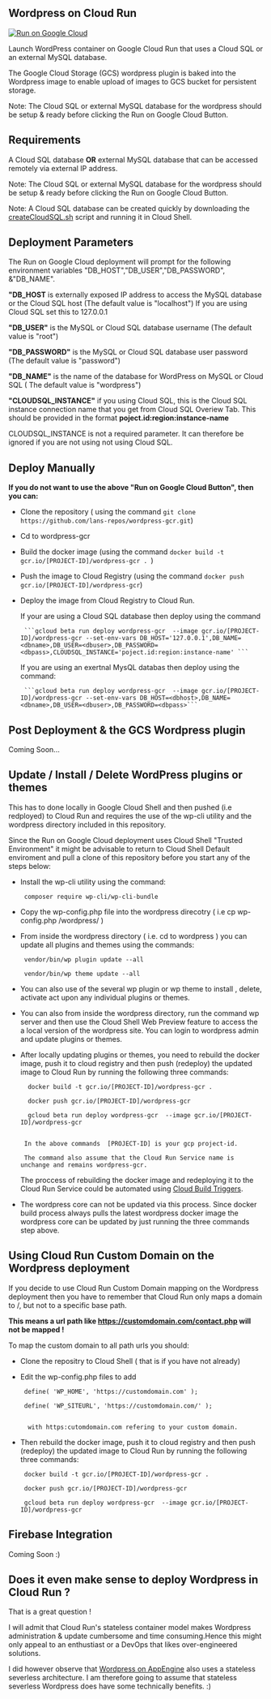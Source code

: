 ## Wordpress on Cloud Run

[![Run on Google Cloud](https://storage.googleapis.com/cloudrun/button.svg)](https://console.cloud.google.com/cloudshell/editor?shellonly=true&cloudshell_image=gcr.io/cloudrun/button&cloudshell_git_repo=https://github.com/lans-repos/wordpress-gcr.git)

Launch WordPress container on Google Cloud Run that uses a Cloud SQL or an external MySQL database.

The Google Cloud Storage (GCS) wordpress plugin is baked into the Wordpress image to enable upload of images to GCS bucket for persistent storage.

Note: The Cloud SQL or external MySQL database for the wordpress should be setup & ready before clicking the Run on Google Cloud Button.

## Requirements
A Cloud SQL database **OR** external MySQL database that can be accessed remotely via external IP address.

Note: The Cloud SQL or external MySQL database for the wordpress should be setup & ready before clicking the Run on Google Cloud Button.

Note: A Cloud SQL database can be created quickly by downloading the  [createCloudSQL.sh](https://github.com/lans-repos/wordpress-gcr/blob/master/createCloudSQL.sh) script and running it in Cloud Shell.

## Deployment Parameters
The Run on Google Cloud deployment will prompt for the following environment variables "DB_HOST","DB_USER","DB_PASSWORD", &"DB_NAME".
 
**"DB_HOST** is externally exposed IP address to access the MySQL database or the Cloud SQL host (The default value is "localhost")
 If you are using Cloud SQL set this to 127.0.0.1
 
**"DB_USER"** is the MySQL or Cloud SQL  database username (The default value is "root")
 
 **"DB_PASSWORD"** is the MySQL or Cloud SQL database user password (The default value is "password")
 
**"DB_NAME"** is the name of the database for WordPress on MySQL or Cloud SQL ( The default value is "wordpress")
 
 **"CLOUDSQL_INSTANCE"** if you using Cloud SQL, this is the Cloud SQL instance connection name that you get from Cloud SQL Overiew Tab. This should be provided in the  format **poject.id:region:instance-name**

 CLOUDSQL_INSTANCE is not a required parameter. It can therefore be ignored if you are not using not using Cloud SQL.
 
## Deploy Manually
**If you do not want to use the above "Run on Google Cloud Button", then you can:**

 * Clone the repository ( using the command ```git clone https://github.com/lans-repos/wordpress-gcr.git```)
 
 * Cd to wordpress-gcr 
  
 * Build the docker image (using the command ``` docker build -t gcr.io/[PROJECT-ID]/wordpress-gcr .  ```)
 
 * Push the image to Cloud Registry (using the command ``` docker push gcr.io/[PROJECT-ID]/wordpress-gcr ```)
 
 * Deploy the image from Cloud Registry to Cloud Run.
 
     If your are using a Cloud SQL database then deploy using the command 
            
        
        ```gcloud beta run deploy wordpress-gcr  --image gcr.io/[PROJECT-ID]/wordpress-gcr --set-env-vars DB_HOST='127.0.0.1',DB_NAME=<dbname>,DB_USER=<dbuser>,DB_PASSWORD=<dbpass>,CLOUDSQL_INSTANCE='poject.id:region:instance-name' ```

       
     If you are using an exertnal MysQL databas then deploy using the command: 
    
  
        ```gcloud beta run deploy wordpress-gcr  --image gcr.io/[PROJECT-ID]/wordpress-gcr --set-env-vars DB_HOST=<dbhost>,DB_NAME=<dbname>,DB_USER=<dbuser>,DB_PASSWORD=<dbpass>```
        

 
  
## Post Deployment & the GCS Wordpress plugin

Coming Soon...

## Update / Install / Delete WordPress plugins or themes

This has to done locally in Google Cloud Shell and then pushed (i.e redployed) to Cloud Run and requires the use of the wp-cli utility and the wordpress directory included in this repository.

Since the Run on Google Cloud deployment uses Cloud Shell "Trusted Environment" it might be advisable to return to Cloud Shell  Default enviroment and pull a clone of this repository before you start any of the steps below:

*  Install the wp-cli utility using the command:

     ``` composer require wp-cli/wp-cli-bundle```

* Copy the wp-config.php  file into the wordpress direcotry ( i.e  cp  wp-config.php   /wordpress/  )   

* From inside the wordpress directory ( i.e. cd to wordpress ) you can update all  plugins and themes using the commands:

    ``` vendor/bin/wp plugin update --all```
    
    ``` vendor/bin/wp theme update --all```
    
* You can also use of the several wp plugin <command> or wp theme <command>  to install , delete, activate act upon any individual plugins or themes.

* You can also from inside the wordpress directory, run the command wp server and then use the Cloud Shell Web Preview feature to access the a local version of the wordpress site. You can login to wordpress admin and update plugins or themes.

* After locally updating plugins or themes, you need to rebuild the docker image, push it to cloud registry and then push (redeploy) the updated image to Cloud Run by running the following three commands:

        docker build -t gcr.io/[PROJECT-ID]/wordpress-gcr .
        
        docker push gcr.io/[PROJECT-ID]/wordpress-gcr

        gcloud beta run deploy wordpress-gcr  --image gcr.io/[PROJECT-ID]/wordpress-gcr
        
    
       In the above commands  [PROJECT-ID] is your gcp project-id.
       
       The command also assume that the Cloud Run Service name is unchange and remains wordpress-gcr.
       
       
  The proccess of rebuilding the docker image and redeploying it to the Cloud Run Service could be automated using [Cloud Build Triggers](https://cloud.google.com/run/docs/continuous-deployment?_ga=2.244497477.-1913607253.1558898014).

* The wordpress core can not be updated via this process. Since docker build process always pulls the latest wordpress docker image the wordpress core can be updated by just running the three commands step above.  

## Using Cloud Run Custom Domain on the Wordpress deployment

If you decide to use Cloud Run Custom Domain mapping on the Wordpress deployment then you have to remember that Cloud Run only maps a  domain to /, but not to a specific base path. 

**This means a url path like https://customdomain.com/contact.php  will not be mapped !**

To map the custom domain to all path urls you should:

* Clone the repositry to Cloud Shell ( that is if you have not already)

* Edit the wp-config.php files to add 


       define( 'WP_HOME', 'https://customdomain.com' ); 
        
       define( 'WP_SITEURL', 'https://customdomain.com/' );

            
        with https:cutomdomain.com refering to your custom domain.
 
 
   
 * Then rebuild the docker image, push it to cloud registry and then push (redeploy) the updated image to Cloud Run by running the following three commands:

        docker build -t gcr.io/[PROJECT-ID]/wordpress-gcr .
        
        docker push gcr.io/[PROJECT-ID]/wordpress-gcr

        gcloud beta run deploy wordpress-gcr  --image gcr.io/[PROJECT-ID]/wordpress-gcr
  
## Firebase Integration

Coming Soon :)

## Does it even make sense to deploy Wordpress in Cloud Run ?

That is a great question ! 

I will admit that Cloud Run's stateless container model makes Wordpress administration & update cumbersome and time consuming.Hence this  might only appeal to an enthustiast or a DevOps that likes over-engineered solutions.

I did however observe that [Wordpress on AppEngine](https://cloud.google.com/wordpress/#appengine) also uses a stateless severless architecture. I am therefore going to assume that stateless severless Wordpress does have some technically benefits. :)









